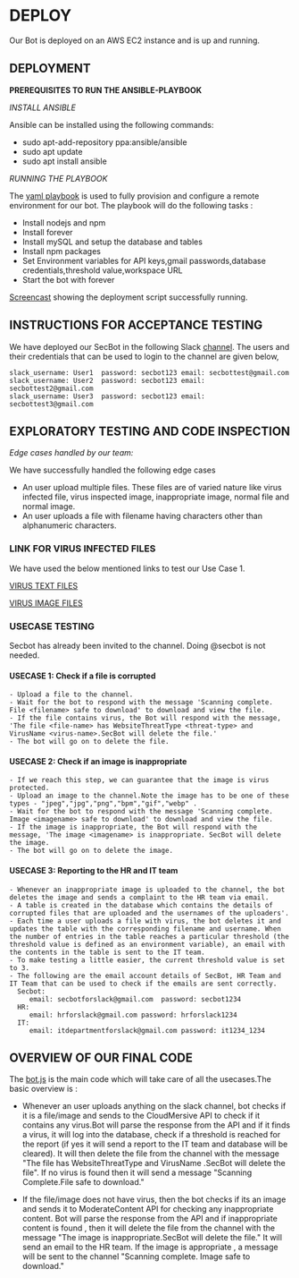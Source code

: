 # DEPLOY

Our Bot is deployed on an AWS EC2 instance and is up and running.

## DEPLOYMENT

**PREREQUISITES TO RUN THE ANSIBLE-PLAYBOOK**

*INSTALL ANSIBLE*

Ansible can be installed using the following commands:
- sudo apt-add-repository ppa:ansible/ansible
- sudo apt update
- sudo apt install ansible

*RUNNING THE PLAYBOOK*

The [yaml playbook](https://github.ncsu.edu/csc510-fall2019/CSC510-8/blob/master/Milestone4/INITIAL_CONFIGURATION.yml) is used to fully provision and configure a remote environment for our bot. The playbook will do the following tasks :
- Install nodejs and npm
- Install forever
- Install mySQL and setup the database and tables
- Install npm packages
- Set Environment variables for API keys,gmail passwords,database credentials,threshold value,workspace URL
- Start the bot with forever

[Screencast](https://drive.google.com/file/d/13Ovh_LjDCxtMtnHFpOpHTf8Q5O4mCtyG/view?usp=sharing) showing the deployment script successfully running.

## INSTRUCTIONS FOR ACCEPTANCE TESTING
We have deployed our SecBot in the following Slack [channel](https://thencsu.slack.com). The users and their credentials that can be used to login to the channel are given below,

```
slack_username: User1  password: secbot123 email: secbottest@gmail.com 
slack_username: User2  password: secbot123 email: secbottest2@gmail.com 
slack_username: User3  password: secbot123 email: secbottest3@gmail.com 
```

## EXPLORATORY TESTING AND CODE INSPECTION

*Edge cases handled by our team:*

We have successfully handled the following edge cases 
- An user upload multiple files. These files are of varied nature like virus infected file, virus inspected image, inappropriate image, normal file and normal image. 
- An user uploads a file with filename having characters other than alphanumeric characters.

### LINK FOR VIRUS INFECTED FILES ###
We have used the below mentioned links to test our Use Case 1.

[VIRUS TEXT FILES](https://www.eicar.org/?page_id=3950)

[VIRUS IMAGE FILES](https://github.com/fuzzdb-project/fuzzdb/blob/master/attack/file-upload/malicious-images/POC_phpinfo-metadata.jpg)

### USECASE TESTING
Secbot has already been invited to the channel. Doing @secbot is not needed.

#### USECASE 1: Check if a file is corrupted
```
- Upload a file to the channel. 
- Wait for the bot to respond with the message 'Scanning complete. File <filename> safe to download' to download and view the file. 
- If the file contains virus, the Bot will respond with the message, 'The file <file-name> has WebsiteThreatType <threat-type> and VirusName <virus-name>.SecBot will delete the file.' 
- The bot will go on to delete the file.
```
  
#### USECASE 2: Check if an image is inappropriate
```
- If we reach this step, we can guarantee that the image is virus protected.
- Upload an image to the channel.Note the image has to be one of these types - "jpeg","jpg","png","bpm","gif","webp" .
- Wait for the bot to respond with the message 'Scanning complete. Image <imagename> safe to download' to download and view the file. 
- If the image is inappropriate, the Bot will respond with the message, 'The image <imagename> is inappropriate. SecBot will delete the image. 
- The bot will go on to delete the image.
```

#### USECASE 3: Reporting to the HR and IT team
```
- Whenever an inappropriate image is uploaded to the channel, the bot deletes the image and sends a complaint to the HR team via email. 
- A table is created in the database which contains the details of corrupted files that are uploaded and the usernames of the uploaders'. 
- Each time a user uploads a file with virus, the bot deletes it and updates the table with the corresponding filename and username. When the number of entries in the table reaches a particular threshold (the threshold value is defined as an environment variable), an email with the contents in the table is sent to the IT team. 
- To make testing a little easier, the current threshold value is set to 3. 
- The following are the email account details of SecBot, HR Team and IT Team that can be used to check if the emails are sent correctly.
  Secbot:
     email: secbotforslack@gmail.com  password: secbot1234
  HR:
     email: hrforslack@gmail.com password: hrforslack1234
  IT:
     email: itdepartmentforslack@gmail.com password: it1234_1234
 ```

## OVERVIEW OF OUR FINAL CODE
The [bot.js](https://github.ncsu.edu/csc510-fall2019/CSC510-8/blob/master/Milestone4/bot.js) is the main code which will take care of all the usecases.The basic overview is :

- Whenever an user uploads anything on the slack channel, bot checks if it is a file/image and sends to the CloudMersive API to check if it contains any virus.Bot will parse the response from the API and if it finds a virus, it will log into the database, check if a threshold is reached for the report (if yes it will send a report to the IT team and database will be cleared). It will then delete the file from the channel with the message "The file <file-name> has WebsiteThreatType <threat-type> and VirusName <virus-name>.SecBot will delete the file". If no virus is found then it will send a message "Scanning Complete.File <file-name> safe to download."
  
- If the file/image does not have virus, then the bot checks if its an image and sends it to ModerateContent API for checking any inappropriate content. Bot will parse the response from the API and if inappropriate content is found , then it will delete the file from the channel with the message "The image <image-name> is inappropriate.SecBot will delete the file." It will send an email to the HR team. If the image is appropriate , a message will be sent to the channel "Scanning complete. Image <image-name> safe to download."
